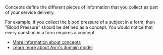 Concepts define the different pieces of information that you collect as part of your service delivery.

For example, if you collect the blood pressure of a subject in a form, then "Blood Pressure" should be defined as a concept. You would notice that every question in a form requires a concept

- [More information about concepts](https://avni.readme.io/docs/concepts)
- [Learn more about Avni's domain model](https://avni.readme.io/docs/avnis-domain-model-of-field-based-work)

